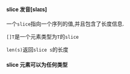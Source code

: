 #### slice 发音\[slaɪs\]

一个`slice`指向一个序列的值,并且包含了长度信息.

`[]T`是一个元素类型为`T`的`slice`

`len(s)`返回`slice s`的长度



#### slice 元素可以为任何类型



